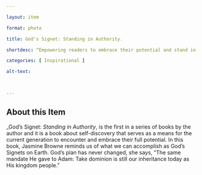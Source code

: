 ```yaml
--- 

layout: item 

format: photo 

title: God's Signet: Standing in Authority.

shortdesc: “Empowering readers to embrace their potential and stand in authority as God's Signets, inspired by timeless truths and a message of self-discovery.” 

categories: [ Inspirational ] 

alt-text:  


 
--- 
```


## About this Item 

_God’s Signet: _Standing in Authority_, is the first in a series of books by the author and it is a book about self-discovery that serves as a means for the current generation to encounter and embrace their full potential. In this book, Jasmine Browne reminds us of what we can accomplish as God’s Signets on Earth. God’s plan has never changed, she says, “The same mandate He gave to Adam: Take dominion is still our inheritance today as His kingdom people.”
